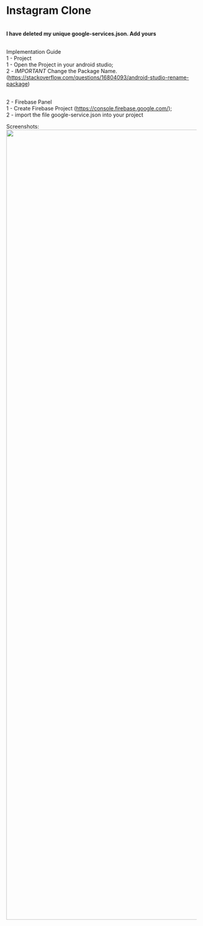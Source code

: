 # Instagram Clone

<br><b>I have deleted my unique google-services.json. Add yours</b>

<br>Implementation Guide 
<br>1 - Project
<br>1 - Open the Project in your android studio;
<br>2 - *IMPORTANT* Change the Package Name. (https://stackoverflow.com/questions/16804093/android-studio-rename-package)

<br>2 - Firebase Panel
<br>1 - Create Firebase Project (https://console.firebase.google.com/);
<br>2 - import the file google-service.json into your project

Screenshots:
<img src="https://user-images.githubusercontent.com/8825262/113576535-8c8ca400-9641-11eb-91aa-03740e69874b.png" width="1254" height="2094">
